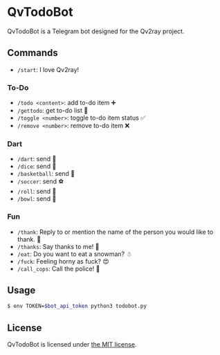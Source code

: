 # QvTodoBot

QvTodoBot is a Telegram bot designed for the Qv2ray project.

## Commands

- `/start`: I love Qv2ray!

### To-Do

- `/todo <content>`: add to-do item ➕
- `/gettodo`: get to-do list 📃
- `/toggle <number>`: toggle to-do item status ✅
- `/remove <number>`: remove to-do item ❌

### Dart

- `/dart`: send 🎯
- `/dice`: send 🎲
- `/basketball`: send 🏀
- `/soccer`: send ⚽
- `/roll`: send 🎰
- `/bowl`: send 🎳

### Fun

- `/thank`: Reply to or mention the name of the person you would like to thank. 🙏
- `/thanks`: Say thanks to me! 🦾
- `/eat`: Do you want to eat a snowman? ☃
- `/fuck`: Feeling horny as fuck? 😍
- `/call_cops`: Call the police! 🚓

## Usage

```bash
$ env TOKEN=$bot_api_token python3 todobot.py
```

## License

QvTodoBot is licensed under [the MIT license](LICENSE).
